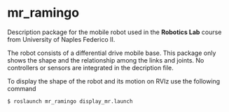 # mr_ramingo

Description package for the mobile robot used in the __Robotics Lab__ course from University of Naples Federico II. 

The robot consists of a differential drive mobile base. This package only shows the shape and the relationship among the links and joints. No controllers or sensors are integrated in the decription file.

To display the shape of the robot and its motion on RVIz use the following command

    $ roslaunch mr_ramingo display_mr.launch

